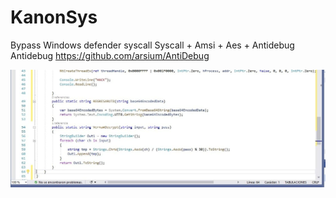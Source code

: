 # KanonSys
Bypass Windows defender syscall
Syscall + Amsi + Aes + Antidebug
Antidebug https://github.com/arsium/AntiDebug
 
![img](https://github.com/Mantraufo/KanonSys/blob/master/demo.jpg)
